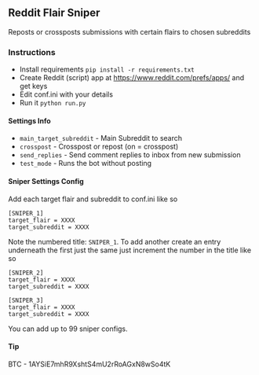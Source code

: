 ## Reddit Flair Sniper

Reposts or crossposts submissions with certain flairs to chosen subreddits

### Instructions

-   Install requirements `pip install -r requirements.txt`
-   Create Reddit (script) app at https://www.reddit.com/prefs/apps/ and get keys
-   Edit conf.ini with your details
-   Run it `python run.py`

#### Settings Info

-   `main_target_subreddit` - Main Subreddit to search
-   `crosspost` - Crosspost or repost (on = crosspost)
-   `send_replies` - Send comment replies to inbox from new submission
-   `test_mode` - Runs the bot without posting

#### Sniper Settings Config

Add each target flair and subreddit to conf.ini like so

    [SNIPER_1]
    target_flair = XXXX
    target_subreddit = XXXX

Note the numbered title: ```SNIPER_1```. To add another create an entry underneath the first just the same just increment the number in the title like so

    [SNIPER_2]
    target_flair = XXXX
    target_subreddit = XXXX

    [SNIPER_3]
    target_flair = XXXX
    target_subreddit = XXXX

You can add up to 99 sniper configs.

#### Tip

BTC - 1AYSiE7mhR9XshtS4mU2rRoAGxN8wSo4tK
